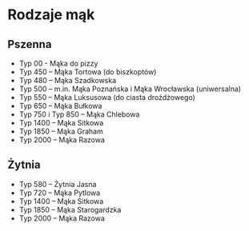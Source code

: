 # Rodzaje mąk

## Pszenna

- Typ 00 - Mąka do pizzy
- Typ 450 – Mąka Tortowa (do biszkoptów)
- Typ 480 – Mąka Szadkowska
- Typ 500 – m.in. Mąka Poznańska i Mąka Wrocławska (uniwersalna)
- Typ 550 – Mąka Luksusowa (do ciasta drożdżowego)
- Typ 650 – Mąka Bułkowa
- Typ 750 i Typ 850 – Mąka Chlebowa
- Typ 1400 – Mąka Sitkowa
- Typ 1850 – Mąka Graham
- Typ 2000 – Mąka Razowa

## Żytnia

- Typ 580 – Żytnia Jasna
- Typ 720 – Mąka Pytlowa
- Typ 1400 – Mąka Sitkowa
- Typ 1850 – Mąka Starogardzka
- Typ 2000 – Mąka Razowa
